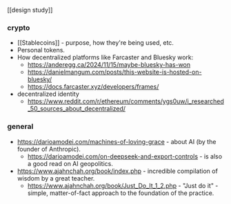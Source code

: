 [[design study]]

### crypto
- [[Stablecoins]] - purpose, how they're being used, etc.
- Personal tokens.
- How decentralized platforms like Farcaster and Bluesky work:
	- https://anderegg.ca/2024/11/15/maybe-bluesky-has-won
	- https://danielmangum.com/posts/this-website-is-hosted-on-bluesky/
	- https://docs.farcaster.xyz/developers/frames/
- decentralized identity
	- https://www.reddit.com/r/ethereum/comments/ygs0uw/i_researched_50_sources_about_decentralized/

### general
- https://darioamodei.com/machines-of-loving-grace - about AI (by the founder of Anthropic).
	- https://darioamodei.com/on-deepseek-and-export-controls - is also a good read on AI geopolitics.
- https://www.ajahnchah.org/book/index.php - incredible compilation of wisdom by a great teacher.
	- https://www.ajahnchah.org/book/Just_Do_It_1_2.php - "Just do it" - simple, matter-of-fact approach to the foundation of the practice.

